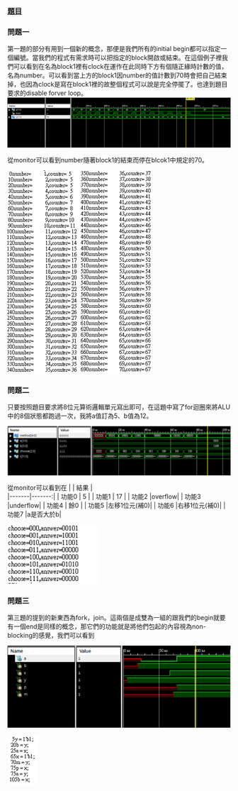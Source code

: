 ### [題目](https://github.com/stormteeth/verilog-#lab-5)
### 問題一
第一題的部分有用到一個新的概念，那便是我們所有的initial begin都可以指定一個編號。當我們的程式有需求時可以把指定的block開啟或結束。在這個例子裡我們可以看到在名為block1裡有clock在運作在此同時下方有個隨正緣時計數的值，名為number。可以看到當上方的block1因number的值計數到70時會把自己結束掉，也因為clock是寫在block1裡的故整個程式可以說是完全停擺了。也達到題目要求的disable forver loop。
![](result/Lab5-1.png)

從monitor可以看到number隨著block1的結束而停在blcok1中規定的70。

![](result/Lab5-2.png)![](result/Lab5-3.png)
### 問題二
只要按照題目要求將8位元算術邏輯單元寫出即可，在這題中寫了for迴圈來將ALU中的8個狀態都跑過一次，我將a值訂為5、b值為12。

![](result/Lab5-4.png)

從monitor可以看到在
|       |  結果  |   
|-------|-------:|
| 功能0 |   5    |
| 功能1 |   17   |
| 功能2 |overflow|
| 功能3 |underflow|
| 功能4 |   餘0  |
| 功能5 |左移1位元(補0)|
| 功能6 |右移1位元(補0)|
| 功能7 |a是否大於b|

![](result/Lab5-5.png)

### 問題三
第三題的提到的新東西為fork，join。這兩個是成雙為一組的跟我們的begin就要有一個end是同樣的概念，那它們的功能就是將他們包起的內容視為non-blocking的感覺，我們可以看到

![](result/Lab5-6.png)

![](result/Lab5-7.png)

